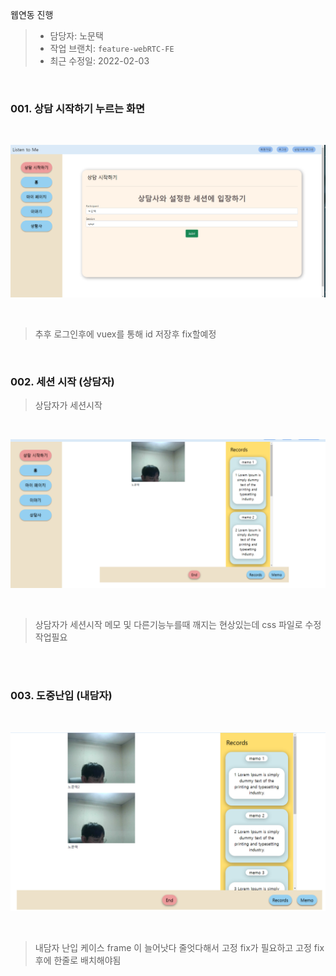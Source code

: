 웹연동 진행

> * 담당자: 노문택
> * 작업 브랜치: `feature-webRTC-FE`
> * 최근 수정일: 2022-02-03



<br>

### 001. 상담 시작하기 누르는 화면 

<br>

![image-20220202184742959](README.assets/image-first.png)

<br>

> 추후 로그인후에 vuex를 통해 id 저장후 fix할예정 





<br>

### 002. 세션 시작 (상담자)

> 상담자가 세션시작

<br>

![image-20220202184923127](README.assets/image-second.png)

<br>


> 상담자가 세션시작 메모 및 다른기능누를때 깨지는 현상있는데 css 파일로 수정작업필요 

<br>



<br>

### 003. 도중난입 (내담자)

<br>

![image-20220202185530769](README.assets/image-third.png)

<br>

> 내담자 난입 케이스 frame 이 늘어낫다 줄엇다해서 고정 fix가 필요하고 고정 fix후에 한줄로 배치해야됨 


